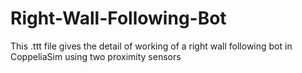 # Right-Wall-Following-Bot
This .ttt file gives the detail of working of a right wall following bot in CoppeliaSim using two proximity sensors

